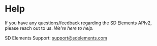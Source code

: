 # Help

If you have any questions/feedback regarding the SD Elements APIv2, please reach out to us.  *We're here to help.*

SD Elements Support: support@sdelements.com
